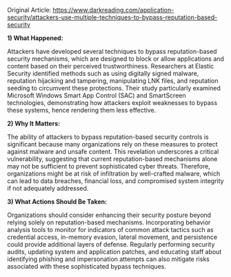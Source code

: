 Original Article: https://www.darkreading.com/application-security/attackers-use-multiple-techniques-to-bypass-reputation-based-security

**1) What Happened:**

Attackers have developed several techniques to bypass reputation-based security mechanisms, which are designed to block or allow applications and content based on their perceived trustworthiness. Researchers at Elastic Security identified methods such as using digitally signed malware, reputation hijacking and tampering, manipulating LNK files, and reputation seeding to circumvent these protections. Their study particularly examined Microsoft Windows Smart App Control (SAC) and SmartScreen technologies, demonstrating how attackers exploit weaknesses to bypass these systems, hence rendering them less effective.

**2) Why It Matters:**

The ability of attackers to bypass reputation-based security controls is significant because many organizations rely on these measures to protect against malware and unsafe content. This revelation underscores a critical vulnerability, suggesting that current reputation-based mechanisms alone may not be sufficient to prevent sophisticated cyber threats. Therefore, organizations might be at risk of infiltration by well-crafted malware, which can lead to data breaches, financial loss, and compromised system integrity if not adequately addressed.

**3) What Actions Should Be Taken:**

Organizations should consider enhancing their security posture beyond relying solely on reputation-based mechanisms. Incorporating behavior analysis tools to monitor for indicators of common attack tactics such as credential access, in-memory evasion, lateral movement, and persistence could provide additional layers of defense. Regularly performing security audits, updating system and application patches, and educating staff about identifying phishing and impersonation attempts can also mitigate risks associated with these sophisticated bypass techniques.